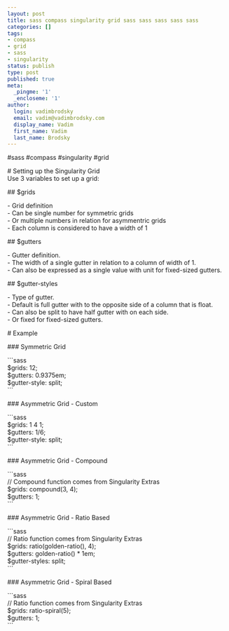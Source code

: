 ```yaml
---
layout: post
title: sass compass singularity grid sass sass sass sass sass
categories: []
tags:
- compass
- grid
- sass
- singularity
status: publish
type: post
published: true
meta:
  _pingme: '1'
  _encloseme: '1'
author:
  login: vadimbrodsky
  email: vadim@vadimbrodsky.com
  display_name: Vadim
  first_name: Vadim
  last_name: Brodsky
---
```

<p>#sass #compass #singularity #grid</p>
<p># Setting up the Singularity Grid<br />
Use 3 variables to set up a grid:</p>
<p>## $grids</p>
<p>- Grid definition<br />
- Can be single number for symmetric grids<br />
- Or multiple numbers in relation for asymmentric grids<br />
- Each column is considered to have a width of 1</p>
<p>## $gutters</p>
<p>- Gutter definition.<br />
- The width of a single gutter in relation to a column of width of 1.<br />
- Can also be expressed as a single value with unit for fixed-sized gutters.</p>
<p>## $gutter-styles</p>
<p>- Type of gutter.<br />
- Default is full gutter with to the opposite side of a column that is float.<br />
- Can also be split to have half gutter with on each side.<br />
- Or fixed for fixed-sized gutters.</p>
<p># Example</p>
<p>### Symmetric Grid</p>
<p>```sass<br />
$grids: 12;<br />
$gutters: 0.9375em;<br />
$gutter-style: split;<br />
```</p>
<p>### Asymmetric Grid - Custom</p>
<p>```sass<br />
$grids: 1 4 1;<br />
$gutters: 1/6;<br />
$gutter-style: split;<br />
```</p>
<p>### Asymmetric Grid - Compound</p>
<p>```sass<br />
// Compound function comes from Singularity Extras<br />
$grids: compound(3, 4);<br />
$gutters: 1;<br />
```</p>
<p>### Asymmetric Grid - Ratio Based</p>
<p>```sass<br />
// Ratio function comes from Singularity Extras<br />
$grids: ratio(golden-ratio(), 4);<br />
$gutters: golden-ratio() * 1em;<br />
$gutter-styles: split;<br />
```</p>
<p>### Asymmetric Grid - Spiral Based</p>
<p>```sass<br />
// Ratio function comes from Singularity Extras<br />
$grids: ratio-spiral(5);<br />
$gutters: 1;<br />
```</p>
